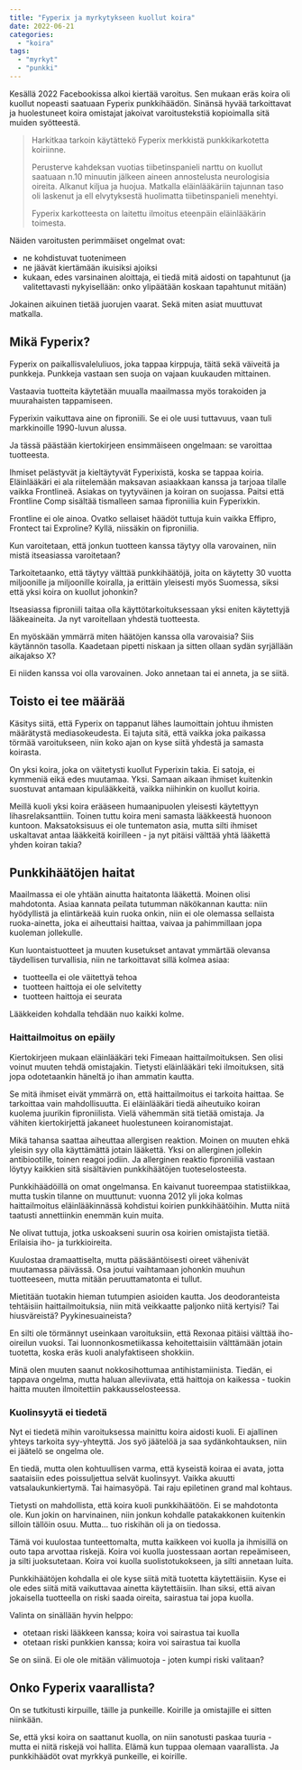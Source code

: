 ```yaml
---
title: "Fyperix ja myrkytykseen kuollut koira"
date: 2022-06-21
categories: 
  - "koira"
tags: 
  - "myrkyt"
  - "punkki"
---
```


Kesällä 2022 Facebookissa alkoi kiertää varoitus. Sen mukaan eräs koira oli kuollut nopeasti saatuaan Fyperix punkkihäädön. Sinänsä hyvää tarkoittavat ja huolestuneet koira omistajat jakoivat varoitustekstiä kopioimalla sitä muiden syötteestä.

<!--more-->

> Harkitkaa tarkoin käytättekö Fyperix merkkistä punkkikarkotetta koiriinne.
> 
> Perusterve kahdeksan vuotias tiibetinspanieli narttu on kuollut saatuaan n.10 minuutin jälkeen aineen annostelusta neurologisia oireita. Alkanut kiljua ja huojua. Matkalla eläinlääkäriin tajunnan taso oli laskenut ja ell elvytyksestä huolimatta tiibetinspanieli menehtyi.
> 
> Fyperix karkotteesta on laitettu ilmoitus eteenpäin eläinlääkärin toimesta.

Näiden varoitusten perimmäiset ongelmat ovat:

- ne kohdistuvat tuotenimeen
- ne jäävät kiertämään ikuisiksi ajoiksi
- kukaan, edes varsinainen aloittaja, ei tiedä mitä aidosti on tapahtunut (ja valitettavasti nykyisellään: onko ylipäätään koskaan tapahtunut mitään)

Jokainen aikuinen tietää juorujen vaarat. Sekä miten asiat muuttuvat matkalla.

## Mikä Fyperix?

Fyperix on paikallisvaleluliuos, joka tappaa kirppuja, täitä sekä väiveitä ja punkkeja. Punkkeja vastaan sen suoja on vajaan kuukauden mittainen.

Vastaavia tuotteita käytetään muualla maailmassa myös torakoiden ja muurahaisten tappamiseen.

Fyperixin vaikuttava aine on fiproniili. Se ei ole uusi tuttavuus, vaan tuli markkinoille 1990-luvun alussa.

Ja tässä päästään kiertokirjeen ensimmäiseen ongelmaan: se varoittaa tuotteesta.

Ihmiset pelästyvät ja kieltäytyvät Fyperixistä, koska se tappaa koiria. Eläinlääkäri ei ala riitelemään maksavan asiaakkaan kanssa ja tarjoaa tilalle vaikka Frontlineä. Asiakas on tyytyväinen ja koiran on suojassa. Paitsi että Frontline Comp sisältää tismalleen samaa fiproniilia kuin Fyperixkin.

Frontline ei ole ainoa. Ovatko sellaiset häädöt tuttuja kuin vaikka Effipro, Frontect tai Exproline? Kyllä, niissäkin on fiproniilia.

Kun varoitetaan, että jonkun tuotteen kanssa täytyy olla varovainen, niin mistä itseasiassa varoitetaan?

Tarkoitetaanko, että täytyy välttää punkkihäätöjä, joita on käytetty 30 vuotta miljoonille ja miljoonille koiralla, ja erittäin yleisesti myös Suomessa, siksi että yksi koira on kuollut johonkin?

Itseasiassa fiproniili taitaa olla käyttötarkoituksessaan yksi eniten käytettyjä lääkeaineita. Ja nyt varoitellaan yhdestä tuotteesta.

En myöskään ymmärrä miten häätöjen kanssa olla varovaisia? Siis käytännön tasolla. Kaadetaan pipetti niskaan ja sitten ollaan sydän syrjällään aikajakso X?

Ei niiden kanssa voi olla varovainen. Joko annetaan tai ei anneta, ja se siitä.

## Toisto ei tee määrää

Käsitys siitä, että Fyperix on tappanut lähes laumoittain johtuu ihmisten määrätystä mediasokeudesta. Ei tajuta sitä, että vaikka joka paikassa törmää varoitukseen, niin koko ajan on kyse siitä yhdestä ja samasta koirasta.

On yksi koira, joka on väitetysti kuollut Fyperixin takia. Ei satoja, ei kymmeniä eikä edes muutamaa. Yksi. Samaan aikaan ihmiset kuitenkin suostuvat antamaan kipulääkkeitä, vaikka niihinkin on kuollut koiria.

Meillä kuoli yksi koira erääseen humaanipuolen yleisesti käytettyyn lihasrelaksanttiin. Toinen tuttu koira meni samasta lääkkeestä huonoon kuntoon. Maksatoksisuus ei ole tuntematon asia, mutta silti ihmiset uskaltavat antaa lääkkeitä koirilleen - ja nyt pitäisi välttää yhtä lääkettä yhden koiran takia?

## Punkkihäätöjen haitat

Maailmassa ei ole yhtään ainutta haitatonta lääkettä. Moinen olisi mahdotonta. Asiaa kannata peilata tutumman näkökannan kautta: niin hyödyllistä ja elintärkeää kuin ruoka onkin, niin ei ole olemassa sellaista ruoka-ainetta, joka ei aiheuttaisi haittaa, vaivaa ja pahimmillaan jopa kuoleman jollekulle.

Kun luontaistuotteet ja muuten kusetukset antavat ymmärtää olevansa täydellisen turvallisia, niin ne tarkoittavat sillä kolmea asiaa:

- tuotteella ei ole väitettyä tehoa
- tuotteen haittoja ei ole selvitetty
- tuotteen haittoja ei seurata

Lääkkeiden kohdalla tehdään nuo kaikki kolme.

### Haittailmoitus on epäily

Kiertokirjeen mukaan eläinlääkäri teki Fimeaan haittailmoituksen. Sen olisi voinut muuten tehdä omistajakin. Tietysti eläinlääkäri teki ilmoituksen, sitä jopa odotetaankin häneltä jo ihan ammatin kautta.

Se mitä ihmiset eivät ymmärrä on, että haittailmoitus ei tarkoita haittaa. Se tarkoittaa vain mahdollisuutta. Ei eläinlääkäri tiedä aiheutuiko koiran kuolema juurikin fiproniilista. Vielä vähemmän sitä tietää omistaja. Ja vähiten kiertokirjettä jakaneet huolestuneen koiranomistajat.

Mikä tahansa saattaa aiheuttaa allergisen reaktion. Moinen on muuten ehkä yleisin syy olla käyttämättä jotain lääkettä. Yksi on allerginen jollekin antibiootille, toinen reagoi jodiin. Ja allerginen reaktio fiproniiliä vastaan löytyy kaikkien sitä sisältävien punkkihäätöjen tuoteselosteesta.

Punkkihäädöillä on omat ongelmansa. En kaivanut tuoreempaa statistiikkaa, mutta tuskin tilanne on muuttunut: vuonna 2012 yli joka kolmas haittailmoitus eläinlääkinnässä kohdistui koirien punkkihäätöihin. Mutta niitä taatusti annettiinkin enemmän kuin muita.

Ne olivat tuttuja, jotka uskoakseni suurin osa koirien omistajista tietää. Erilaisia iho- ja turkkioireita.

Kuulostaa dramaattiselta, mutta pääsääntöisesti oireet vähenivät muutamassa päivässä. Osa joutui vaihtamaan johonkin muuhun tuotteeseen, mutta mitään peruuttamatonta ei tullut.

Mietitään tuotakin hieman tutumpien asioiden kautta. Jos deodoranteista tehtäisiin haittailmoituksia, niin mitä veikkaatte paljonko niitä kertyisi? Tai hiusväreistä? Pyykinesuaineista?

En silti ole törmännyt useinkaan varoituksiin, että Rexonaa pitäisi välttää iho-oireilun vuoksi. Tai luonnonkosmetiikassa kehoitettaisiin välttämään jotain tuotetta, koska eräs kuoli analyfaktiseen shokkiin.

Minä olen muuten saanut nokkosihottumaa antihistamiinista. Tiedän, ei tappava ongelma, mutta haluan alleviivata, että haittoja on kaikessa - tuokin haitta muuten ilmoitettiin pakkausselosteessa.

### Kuolinsyytä ei tiedetä

Nyt ei tiedetä mihin varoituksessa mainittu koira aidosti kuoli. Ei ajallinen yhteys tarkoita syy-yhteyttä. Jos syö jäätelöä ja saa sydänkohtauksen, niin ei jäätelö se ongelma ole.

En tiedä, mutta olen kohtuullisen varma, että kyseistä koiraa ei avata, jotta saataisiin edes poissuljettua selvät kuolinsyyt. Vaikka akuutti vatsalaukunkiertymä. Tai haimasyöpä. Tai raju epiletinen grand mal kohtaus.

Tietysti on mahdollista, että koira kuoli punkkihäätöön. Ei se mahdotonta ole. Kun jokin on harvinainen, niin jonkun kohdalle patakakkonen kuitenkin silloin tällöin osuu. Mutta... tuo riskihän oli ja on tiedossa.

Tämä voi kuulostaa tunteettomalta, mutta kaikkeen voi kuolla ja ihmisillä on outo tapa arvottaa riskejä. Koira voi kuolla juostessaan aortan repeämiseen, ja silti juoksutetaan. Koira voi kuolla suolistotukokseen, ja silti annetaan luita.

Punkkihäätöjen kohdalla ei ole kyse siitä mitä tuotetta käytettäisiin. Kyse ei ole edes siitä mitä vaikuttavaa ainetta käytettäisiin. Ihan siksi, että aivan jokaisella tuotteella on riski saada oireita, sairastua tai jopa kuolla.

Valinta on sinällään hyvin helppo:

- otetaan riski lääkkeen kanssa; koira voi sairastua tai kuolla
- otetaan riski punkkien kanssa; koira voi sairastua tai kuolla

Se on siinä. Ei ole ole mitään välimuotoja - joten kumpi riski valitaan?

## Onko Fyperix vaarallista?

On se tutkitusti kirpuille, täille ja punkeille. Koirille ja omistajille ei sitten niinkään.

Se, että yksi koira on saattanut kuolla, on niin sanotusti paskaa tuuria - mutta ei niitä riskejä voi hallita. Elämä kun tuppaa olemaan vaarallista. Ja punkkihäädöt ovat myrkkyä punkeille, ei koirille.
